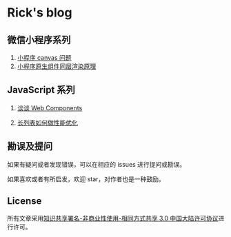 # Rick's blog

## 微信小程序系列

1. [小程序 canvas 问题](https://github.com/ricksunxxx/blog/blob/master/miniprogram/小程序canvas问题.md)
2. [小程序原生组件同层渲染原理](https://github.com/ricksunxxx/blog/blob/master/miniprogram/小程序原生组件同层渲染原理.md)

<!-- 3. [小程序 data 中变量与非 data 中变量的区别](https://github.com/ricksunxxx/blog/miniprogram/mp-01.md)
4. [小程序兼容问题——promise finally](https://github.com/ricksunxxx/blog/issues/1)
5. [小程序路由方式与生命周期的关系](https://github.com/ricksunxxx/blog/issues/2)
6. [如何同步小程序与 H5 的登录态](https://github.com/ricksunxxx/blog/issues/7) -->

## JavaScript 系列

1. [谈谈 Web Components](https://github.com/ricksunxxx/blog/blob/master/javascript/谈谈webcomponents.md)

2. [长列表如何做性能优化](https://github.com/ricksunxxx/blog/blob/master/javascript/长列表如何做性能优化.md)

<!-- 2. [长文介绍 Javascript 异步编程——callback（一）](https://github.com/ricksunxxx/blog/issues/3)

3. [长文介绍 Javascript 异步编程——callback（一）](https://github.com/ricksunxxx/blog/issues/3)

4. [长文介绍 Javascript 异步编程——promise（二）](https://github.com/ricksunxxx/blog/issues/4)

5. [长文介绍 Javascript 异步编程——async/await（三）](https://github.com/ricksunxxx/blog/issues/5)

6.  [长文介绍 Javascript 异步编程——未来（四）](https://github.com/ricksunxxx/blog/issues/6)

7.  [import 与 require 本质区别](https://github.com/ricksunxxx/blog/issues/8) -->

## 勘误及提问

如果有疑问或者发现错误，可以在相应的 issues 进行提问或勘误。

如果喜欢或者有所启发，欢迎 star，对作者也是一种鼓励。

## License

所有文章采用[知识共享署名-非商业性使用-相同方式共享 3.0 中国大陆许可协议](http://creativecommons.org/licenses/by-nc-sa/3.0/cn/)进行许可。
